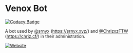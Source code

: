 # Venox Bot

[![Codacy Badge](https://app.codacy.com/project/badge/Grade/62b39bf5e5a4478caa52b090d6eefb14)](https://www.codacy.com/gh/Venox-Network/venox/dashboard?utm_source=github.com&amp;utm_medium=referral&amp;utm_content=Venox-Network/venox&amp;utm_campaign=Badge_Grade)

A bot used by [@srnyx](https://github.com/srnyx) (https://srnyx.xyz/) and [@ChrizxzFTW](https://github.com/Chrizxz) (https://chriz.cf/) in their administration.

[![Website](https://img.srnyx.xyz/r/banner_round.png)](https://v.srnyx.xyz)
